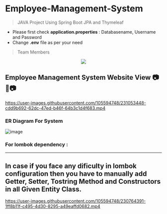 # Employee-Management-System
> JAVA Project Using Spring Boot JPA  and Thymeleaf 

- Please first check **application.properties** : Databasename, Username and Password
- Change **.env** file as per your need 

> Team Members

<!-- 1. [Gautam Lathiya](https://github.com/DigitalGit2003)
2. [Sandip Kanzariya](https://github.com/Sandip-Kanzariya) -->
   
<center>
<a href="https://github.com/Sandip-Kanzariya/Employee-Management-System
/graphs/contributors">
  <img src="https://contrib.rocks/image?repo=Sandip-Kanzariya/Employee-Management-System" />
</a>
</center>

## Employee Management System Website View 📷🎥📷
https://user-images.githubusercontent.com/105594748/231053448-cdd9b692-62dc-47ed-b46f-64b3c1d4f683.mp4

### ER Diagram For System 
![image](https://github.com/Sandip-Kanzariya/Employee-Management-System/assets/105594748/bc7ad8b9-48a0-494a-8da2-6fb1c639f1cd)

### For lombok dependency : 
---
**In case if you face any dificulty in lombok configuration then you have to manually add Getter, Setter, Tostring Method and Constructors in all Given Entity Class.**
---
https://user-images.githubusercontent.com/105594748/230764391-1ff8b11f-c495-4d30-8295-a49eaffd0682.mp4

